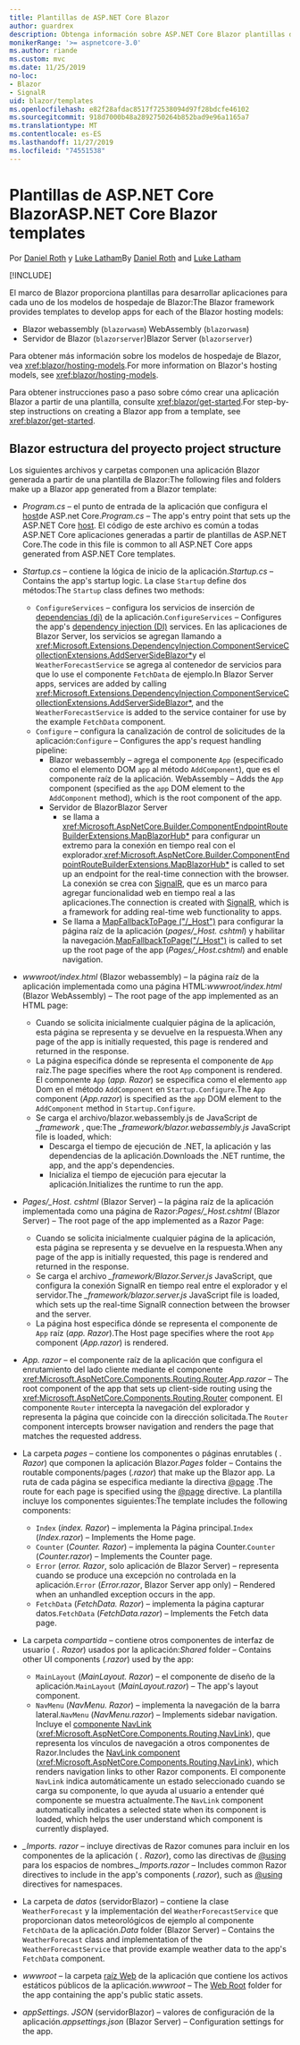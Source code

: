 ```yaml
---
title: Plantillas de ASP.NET Core Blazor
author: guardrex
description: Obtenga información sobre ASP.NET Core Blazor plantillas de aplicación y Blazor estructura del proyecto.
monikerRange: '>= aspnetcore-3.0'
ms.author: riande
ms.custom: mvc
ms.date: 11/25/2019
no-loc:
- Blazor
- SignalR
uid: blazor/templates
ms.openlocfilehash: e82f28afdac8517f72538094d97f28bdcfe46102
ms.sourcegitcommit: 918d7000b48a2892750264b852bad9e96a1165a7
ms.translationtype: MT
ms.contentlocale: es-ES
ms.lasthandoff: 11/27/2019
ms.locfileid: "74551538"
---
```

# <a name="aspnet-core-opno-locblazor-templates"></a><span data-ttu-id="a7f46-103">Plantillas de ASP.NET Core Blazor</span><span class="sxs-lookup"><span data-stu-id="a7f46-103">ASP.NET Core Blazor templates</span></span>

<span data-ttu-id="a7f46-104">Por [Daniel Roth](https://github.com/danroth27) y [Luke Latham](https://github.com/guardrex)</span><span class="sxs-lookup"><span data-stu-id="a7f46-104">By [Daniel Roth](https://github.com/danroth27) and [Luke Latham](https://github.com/guardrex)</span></span>

[!INCLUDE[](~/includes/blazorwasm-preview-notice.md)]

<span data-ttu-id="a7f46-105">El marco de Blazor proporciona plantillas para desarrollar aplicaciones para cada uno de los modelos de hospedaje de Blazor:</span><span class="sxs-lookup"><span data-stu-id="a7f46-105">The Blazor framework provides templates to develop apps for each of the Blazor hosting models:</span></span>

* Blazor<span data-ttu-id="a7f46-106"> webassembly (`blazorwasm`)</span><span class="sxs-lookup"><span data-stu-id="a7f46-106"> WebAssembly (`blazorwasm`)</span></span>
* <span data-ttu-id="a7f46-107">Servidor de Blazor (`blazorserver`)</span><span class="sxs-lookup"><span data-stu-id="a7f46-107">Blazor Server (`blazorserver`)</span></span>

<span data-ttu-id="a7f46-108">Para obtener más información sobre los modelos de hospedaje de Blazor, vea <xref:blazor/hosting-models>.</span><span class="sxs-lookup"><span data-stu-id="a7f46-108">For more information on Blazor's hosting models, see <xref:blazor/hosting-models>.</span></span>

<span data-ttu-id="a7f46-109">Para obtener instrucciones paso a paso sobre cómo crear una aplicación Blazor a partir de una plantilla, consulte <xref:blazor/get-started>.</span><span class="sxs-lookup"><span data-stu-id="a7f46-109">For step-by-step instructions on creating a Blazor app from a template, see <xref:blazor/get-started>.</span></span>

## <a name="opno-locblazor-project-structure"></a>Blazor<span data-ttu-id="a7f46-110"> estructura del proyecto</span><span class="sxs-lookup"><span data-stu-id="a7f46-110"> project structure</span></span>

<span data-ttu-id="a7f46-111">Los siguientes archivos y carpetas componen una aplicación Blazor generada a partir de una plantilla de Blazor:</span><span class="sxs-lookup"><span data-stu-id="a7f46-111">The following files and folders make up a Blazor app generated from a Blazor template:</span></span>

* <span data-ttu-id="a7f46-112">*Program.cs* &ndash; el punto de entrada de la aplicación que configura el [host](xref:fundamentals/host/generic-host)de ASP.net Core.</span><span class="sxs-lookup"><span data-stu-id="a7f46-112">*Program.cs* &ndash; The app's entry point that sets up the ASP.NET Core [host](xref:fundamentals/host/generic-host).</span></span> <span data-ttu-id="a7f46-113">El código de este archivo es común a todas ASP.NET Core aplicaciones generadas a partir de plantillas de ASP.NET Core.</span><span class="sxs-lookup"><span data-stu-id="a7f46-113">The code in this file is common to all ASP.NET Core apps generated from ASP.NET Core templates.</span></span>

* <span data-ttu-id="a7f46-114">*Startup.cs* &ndash; contiene la lógica de inicio de la aplicación.</span><span class="sxs-lookup"><span data-stu-id="a7f46-114">*Startup.cs* &ndash; Contains the app's startup logic.</span></span> <span data-ttu-id="a7f46-115">La clase `Startup` define dos métodos:</span><span class="sxs-lookup"><span data-stu-id="a7f46-115">The `Startup` class defines two methods:</span></span>

  * <span data-ttu-id="a7f46-116">`ConfigureServices` &ndash; configura los servicios de inserción de [dependencias (di)](xref:fundamentals/dependency-injection) de la aplicación.</span><span class="sxs-lookup"><span data-stu-id="a7f46-116">`ConfigureServices` &ndash; Configures the app's [dependency injection (DI)](xref:fundamentals/dependency-injection) services.</span></span> <span data-ttu-id="a7f46-117">En las aplicaciones de Blazor Server, los servicios se agregan llamando a <xref:Microsoft.Extensions.DependencyInjection.ComponentServiceCollectionExtensions.AddServerSideBlazor*>y el `WeatherForecastService` se agrega al contenedor de servicios para que lo use el componente `FetchData` de ejemplo.</span><span class="sxs-lookup"><span data-stu-id="a7f46-117">In Blazor Server apps, services are added by calling <xref:Microsoft.Extensions.DependencyInjection.ComponentServiceCollectionExtensions.AddServerSideBlazor*>, and the `WeatherForecastService` is added to the service container for use by the example `FetchData` component.</span></span>
  * <span data-ttu-id="a7f46-118">`Configure` &ndash; configura la canalización de control de solicitudes de la aplicación:</span><span class="sxs-lookup"><span data-stu-id="a7f46-118">`Configure` &ndash; Configures the app's request handling pipeline:</span></span>
    * Blazor<span data-ttu-id="a7f46-119"> webassembly &ndash; agrega el componente `App` (especificado como el elemento DOM `app` al método `AddComponent`), que es el componente raíz de la aplicación.</span><span class="sxs-lookup"><span data-stu-id="a7f46-119"> WebAssembly &ndash; Adds the `App` component (specified as the `app` DOM element to the `AddComponent` method), which is the root component of the app.</span></span>
    * <span data-ttu-id="a7f46-120">Servidor de Blazor</span><span class="sxs-lookup"><span data-stu-id="a7f46-120">Blazor Server</span></span>
      * <span data-ttu-id="a7f46-121">se llama a <xref:Microsoft.AspNetCore.Builder.ComponentEndpointRouteBuilderExtensions.MapBlazorHub*> para configurar un extremo para la conexión en tiempo real con el explorador.</span><span class="sxs-lookup"><span data-stu-id="a7f46-121"><xref:Microsoft.AspNetCore.Builder.ComponentEndpointRouteBuilderExtensions.MapBlazorHub*> is called to set up an endpoint for the real-time connection with the browser.</span></span> <span data-ttu-id="a7f46-122">La conexión se crea con [SignalR](xref:signalr/introduction), que es un marco para agregar funcionalidad web en tiempo real a las aplicaciones.</span><span class="sxs-lookup"><span data-stu-id="a7f46-122">The connection is created with [SignalR](xref:signalr/introduction), which is a framework for adding real-time web functionality to apps.</span></span>
      * <span data-ttu-id="a7f46-123">Se llama a [MapFallbackToPage ("/_Host")](xref:Microsoft.AspNetCore.Builder.RazorPagesEndpointRouteBuilderExtensions.MapFallbackToPage*) para configurar la página raíz de la aplicación (*pages/_Host. cshtml*) y habilitar la navegación.</span><span class="sxs-lookup"><span data-stu-id="a7f46-123">[MapFallbackToPage("/_Host")](xref:Microsoft.AspNetCore.Builder.RazorPagesEndpointRouteBuilderExtensions.MapFallbackToPage*) is called to set up the root page of the app (*Pages/_Host.cshtml*) and enable navigation.</span></span>

* <span data-ttu-id="a7f46-124">*wwwroot/index.html* (Blazor webassembly) &ndash; la página raíz de la aplicación implementada como una página HTML:</span><span class="sxs-lookup"><span data-stu-id="a7f46-124">*wwwroot/index.html* (Blazor WebAssembly) &ndash; The root page of the app implemented as an HTML page:</span></span>
  * <span data-ttu-id="a7f46-125">Cuando se solicita inicialmente cualquier página de la aplicación, esta página se representa y se devuelve en la respuesta.</span><span class="sxs-lookup"><span data-stu-id="a7f46-125">When any page of the app is initially requested, this page is rendered and returned in the response.</span></span>
  * <span data-ttu-id="a7f46-126">La página especifica dónde se representa el componente de `App` raíz.</span><span class="sxs-lookup"><span data-stu-id="a7f46-126">The page specifies where the root `App` component is rendered.</span></span> <span data-ttu-id="a7f46-127">El componente `App` (*app. Razor*) se especifica como el elemento `app` Dom en el método `AddComponent` en `Startup.Configure`.</span><span class="sxs-lookup"><span data-stu-id="a7f46-127">The `App` component (*App.razor*) is specified as the `app` DOM element to the `AddComponent` method in `Startup.Configure`.</span></span>
  * <span data-ttu-id="a7f46-128">Se carga el archivo/blazor.webassembly.js de JavaScript de *_framework* , que:</span><span class="sxs-lookup"><span data-stu-id="a7f46-128">The *_framework/blazor.webassembly.js* JavaScript file is loaded, which:</span></span>
    * <span data-ttu-id="a7f46-129">Descarga el tiempo de ejecución de .NET, la aplicación y las dependencias de la aplicación.</span><span class="sxs-lookup"><span data-stu-id="a7f46-129">Downloads the .NET runtime, the app, and the app's dependencies.</span></span>
    * <span data-ttu-id="a7f46-130">Inicializa el tiempo de ejecución para ejecutar la aplicación.</span><span class="sxs-lookup"><span data-stu-id="a7f46-130">Initializes the runtime to run the app.</span></span>

* <span data-ttu-id="a7f46-131">*Pages/_Host. cshtml* (Blazor Server) &ndash; la página raíz de la aplicación implementada como una página de Razor:</span><span class="sxs-lookup"><span data-stu-id="a7f46-131">*Pages/_Host.cshtml* (Blazor Server) &ndash; The root page of the app implemented as a Razor Page:</span></span>
  * <span data-ttu-id="a7f46-132">Cuando se solicita inicialmente cualquier página de la aplicación, esta página se representa y se devuelve en la respuesta.</span><span class="sxs-lookup"><span data-stu-id="a7f46-132">When any page of the app is initially requested, this page is rendered and returned in the response.</span></span>
  * <span data-ttu-id="a7f46-133">Se carga el archivo *_framework/Blazor.Server.js* JavaScript, que configura la conexión SignalR en tiempo real entre el explorador y el servidor.</span><span class="sxs-lookup"><span data-stu-id="a7f46-133">The *_framework/blazor.server.js* JavaScript file is loaded, which sets up the real-time SignalR connection between the browser and the server.</span></span>
  * <span data-ttu-id="a7f46-134">La página host especifica dónde se representa el componente de `App` raíz (*app. Razor*).</span><span class="sxs-lookup"><span data-stu-id="a7f46-134">The Host page specifies where the root `App` component (*App.razor*) is rendered.</span></span>

* <span data-ttu-id="a7f46-135">*App. razor* &ndash; el componente raíz de la aplicación que configura el enrutamiento del lado cliente mediante el componente <xref:Microsoft.AspNetCore.Components.Routing.Router>.</span><span class="sxs-lookup"><span data-stu-id="a7f46-135">*App.razor* &ndash; The root component of the app that sets up client-side routing using the <xref:Microsoft.AspNetCore.Components.Routing.Router> component.</span></span> <span data-ttu-id="a7f46-136">El componente `Router` intercepta la navegación del explorador y representa la página que coincide con la dirección solicitada.</span><span class="sxs-lookup"><span data-stu-id="a7f46-136">The `Router` component intercepts browser navigation and renders the page that matches the requested address.</span></span>

* <span data-ttu-id="a7f46-137">La carpeta *pages* &ndash; contiene los componentes o páginas enrutables ( *. Razor*) que componen la aplicación Blazor.</span><span class="sxs-lookup"><span data-stu-id="a7f46-137">*Pages* folder &ndash; Contains the routable components/pages (*.razor*) that make up the Blazor app.</span></span> <span data-ttu-id="a7f46-138">La ruta de cada página se especifica mediante la directiva [@page](xref:mvc/views/razor#page) .</span><span class="sxs-lookup"><span data-stu-id="a7f46-138">The route for each page is specified using the [@page](xref:mvc/views/razor#page) directive.</span></span> <span data-ttu-id="a7f46-139">La plantilla incluye los componentes siguientes:</span><span class="sxs-lookup"><span data-stu-id="a7f46-139">The template includes the following components:</span></span>
  * <span data-ttu-id="a7f46-140">`Index` (*index. Razor*) &ndash; implementa la Página principal.</span><span class="sxs-lookup"><span data-stu-id="a7f46-140">`Index` (*Index.razor*) &ndash; Implements the Home page.</span></span>
  * <span data-ttu-id="a7f46-141">`Counter` (*Counter. Razor*) &ndash; implementa la página Counter.</span><span class="sxs-lookup"><span data-stu-id="a7f46-141">`Counter` (*Counter.razor*) &ndash; Implements the Counter page.</span></span>
  * <span data-ttu-id="a7f46-142">`Error` (*error. Razor*, solo aplicación de Blazor Server) &ndash; representa cuando se produce una excepción no controlada en la aplicación.</span><span class="sxs-lookup"><span data-stu-id="a7f46-142">`Error` (*Error.razor*, Blazor Server app only) &ndash; Rendered when an unhandled exception occurs in the app.</span></span>
  * <span data-ttu-id="a7f46-143">`FetchData` (*FetchData. Razor*) &ndash; implementa la página capturar datos.</span><span class="sxs-lookup"><span data-stu-id="a7f46-143">`FetchData` (*FetchData.razor*) &ndash; Implements the Fetch data page.</span></span>

* <span data-ttu-id="a7f46-144">La carpeta *compartida* &ndash; contiene otros componentes de interfaz de usuario ( *. Razor*) usados por la aplicación:</span><span class="sxs-lookup"><span data-stu-id="a7f46-144">*Shared* folder &ndash; Contains other UI components (*.razor*) used by the app:</span></span>
  * <span data-ttu-id="a7f46-145">`MainLayout` (*MainLayout. Razor*) &ndash; el componente de diseño de la aplicación.</span><span class="sxs-lookup"><span data-stu-id="a7f46-145">`MainLayout` (*MainLayout.razor*) &ndash; The app's layout component.</span></span>
  * <span data-ttu-id="a7f46-146">`NavMenu` (*NavMenu. Razor*) &ndash; implementa la navegación de la barra lateral.</span><span class="sxs-lookup"><span data-stu-id="a7f46-146">`NavMenu` (*NavMenu.razor*) &ndash; Implements sidebar navigation.</span></span> <span data-ttu-id="a7f46-147">Incluye el [componente NavLink](xref:blazor/routing#navlink-component) (<xref:Microsoft.AspNetCore.Components.Routing.NavLink>), que representa los vínculos de navegación a otros componentes de Razor.</span><span class="sxs-lookup"><span data-stu-id="a7f46-147">Includes the [NavLink component](xref:blazor/routing#navlink-component) (<xref:Microsoft.AspNetCore.Components.Routing.NavLink>), which renders navigation links to other Razor components.</span></span> <span data-ttu-id="a7f46-148">El componente `NavLink` indica automáticamente un estado seleccionado cuando se carga su componente, lo que ayuda al usuario a entender qué componente se muestra actualmente.</span><span class="sxs-lookup"><span data-stu-id="a7f46-148">The `NavLink` component automatically indicates a selected state when its component is loaded, which helps the user understand which component is currently displayed.</span></span>

* <span data-ttu-id="a7f46-149">*_Imports. razor* &ndash; incluye directivas de Razor comunes para incluir en los componentes de la aplicación ( *. Razor*), como las directivas de [@using](xref:mvc/views/razor#using) para los espacios de nombres.</span><span class="sxs-lookup"><span data-stu-id="a7f46-149">*_Imports.razor* &ndash; Includes common Razor directives to include in the app's components (*.razor*), such as [@using](xref:mvc/views/razor#using) directives for namespaces.</span></span>

* <span data-ttu-id="a7f46-150">La carpeta de *datos* (servidorBlazor) &ndash; contiene la clase `WeatherForecast` y la implementación del `WeatherForecastService` que proporcionan datos meteorológicos de ejemplo al componente `FetchData` de la aplicación.</span><span class="sxs-lookup"><span data-stu-id="a7f46-150">*Data* folder (Blazor Server) &ndash; Contains the `WeatherForecast` class and implementation of the `WeatherForecastService` that provide example weather data to the app's `FetchData` component.</span></span>

* <span data-ttu-id="a7f46-151">*wwwroot* &ndash; la carpeta [raíz Web](xref:fundamentals/index#web-root) de la aplicación que contiene los activos estáticos públicos de la aplicación.</span><span class="sxs-lookup"><span data-stu-id="a7f46-151">*wwwroot* &ndash; The [Web Root](xref:fundamentals/index#web-root) folder for the app containing the app's public static assets.</span></span>

* <span data-ttu-id="a7f46-152">*appSettings. JSON* (servidorBlazor) &ndash; valores de configuración de la aplicación.</span><span class="sxs-lookup"><span data-stu-id="a7f46-152">*appsettings.json* (Blazor Server) &ndash; Configuration settings for the app.</span></span>
